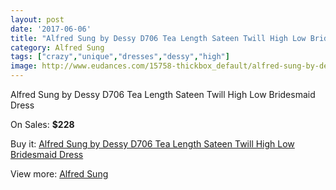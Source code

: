 ```yaml
---
layout: post
date: '2017-06-06'
title: "Alfred Sung by Dessy D706 Tea Length Sateen Twill High Low Bridesmaid Dress"
category: Alfred Sung
tags: ["crazy","unique","dresses","dessy","high"]
image: http://www.eudances.com/15758-thickbox_default/alfred-sung-by-dessy-d706-tea-length-sateen-twill-high-low-bridesmaid-dress.jpg
---
```

Alfred Sung by Dessy D706 Tea Length Sateen Twill High Low Bridesmaid Dress

On Sales: **$228**
<a href="https://www.eudances.com/en/alfred-sung/4650-alfred-sung-by-dessy-d706-tea-length-sateen-twill-high-low-bridesmaid-dress.html"><amp-img layout="responsive" width="600" height="600" src="//www.eudances.com/15758-thickbox_default/alfred-sung-by-dessy-d706-tea-length-sateen-twill-high-low-bridesmaid-dress.jpg" alt="Alfred Sung by Dessy D706 Tea Length Sateen Twill High Low Bridesmaid Dress 0" /></a>
<a href="https://www.eudances.com/en/alfred-sung/4650-alfred-sung-by-dessy-d706-tea-length-sateen-twill-high-low-bridesmaid-dress.html"><amp-img layout="responsive" width="600" height="600" src="//www.eudances.com/15761-thickbox_default/alfred-sung-by-dessy-d706-tea-length-sateen-twill-high-low-bridesmaid-dress.jpg" alt="Alfred Sung by Dessy D706 Tea Length Sateen Twill High Low Bridesmaid Dress 1" /></a>
<a href="https://www.eudances.com/en/alfred-sung/4650-alfred-sung-by-dessy-d706-tea-length-sateen-twill-high-low-bridesmaid-dress.html"><amp-img layout="responsive" width="600" height="600" src="//www.eudances.com/15760-thickbox_default/alfred-sung-by-dessy-d706-tea-length-sateen-twill-high-low-bridesmaid-dress.jpg" alt="Alfred Sung by Dessy D706 Tea Length Sateen Twill High Low Bridesmaid Dress 2" /></a>
<a href="https://www.eudances.com/en/alfred-sung/4650-alfred-sung-by-dessy-d706-tea-length-sateen-twill-high-low-bridesmaid-dress.html"><amp-img layout="responsive" width="600" height="600" src="//www.eudances.com/15759-thickbox_default/alfred-sung-by-dessy-d706-tea-length-sateen-twill-high-low-bridesmaid-dress.jpg" alt="Alfred Sung by Dessy D706 Tea Length Sateen Twill High Low Bridesmaid Dress 3" /></a>

Buy it: [Alfred Sung by Dessy D706 Tea Length Sateen Twill High Low Bridesmaid Dress](https://www.eudances.com/en/alfred-sung/4650-alfred-sung-by-dessy-d706-tea-length-sateen-twill-high-low-bridesmaid-dress.html "Alfred Sung by Dessy D706 Tea Length Sateen Twill High Low Bridesmaid Dress")

View more: [Alfred Sung](https://www.eudances.com/en/52-alfred-sung "Alfred Sung")